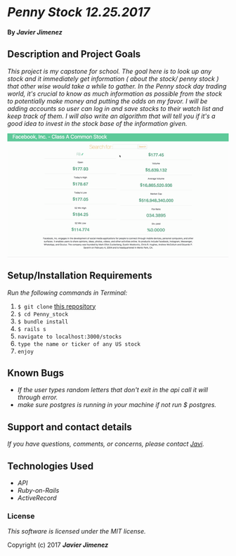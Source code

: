 # _Penny Stock 12.25.2017_
#### By _**Javier Jimenez**_

## Description and Project Goals
_This project is my capstone for school. The goal here is to look up any stock and it immediately get information ( about the stock/ penny stock ) that other wise would take a while to gather. In the Penny stock day trading world, it's crucial to know as much information as possible from the stock to potentially make money and putting the odds on my favor. I will be adding accounts so user can log in and save stocks to their watch list and keep track of them. I will also write an algorithm that will tell you if it's a good idea to invest in the stock base of the information given._

<div align="center">
  <img align="center" src="https://raw.githubusercontent.com/javierrcc522/Penny_stock/master/app/assets/images/vid.gif">
</div>

## Setup/Installation Requirements
_Run the following commands in Terminal:_

1. `$ git clone` [this repository](https://github.com/javierrcc522/Penny_stock.git)
2. `$ cd Penny_stock`
3. `$ bundle install`
4. `$ rails s`
5. `navigate to localhost:3000/stocks`
6. `type the name or ticker of any US stock`
7. `enjoy`


## Known Bugs
* _If the user types random letters that don't exit in the api call it will through error._
* _make sure postgres is running in your machine if not run $ postgres._

## Support and contact details
_If you have questions, comments, or concerns, please contact [Javi](javierrcc522@gmail.com)._

## Technologies Used
* _API_
* _Ruby-on-Rails_
* _ActiveRecord_


### License
*This software is licensed under the MIT license.*

Copyright (c) 2017 **_Javier Jimenez_**
